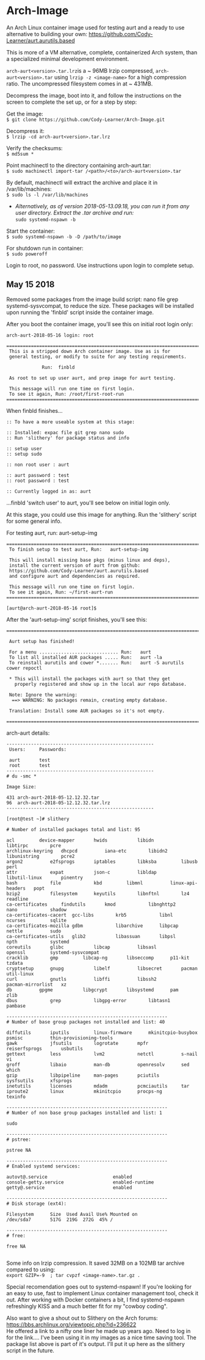 
# Arch-Image
An Arch Linux container image used for testing aurt and a ready to use alternative to building your own: https://github.com/Cody-Learner/aurt.aurutils.based <br>

This is more of a VM alternative, complete, containerized Arch system, than a specialized minimal development environment.<br>

```arch-aurt<version>.tar.lrz```is a ~ 96MB lrzip compressed, ```arch-aurt<version>.tar``` using ```lrzip -z <image-name>``` for a high compression ratio. The uncompressed filesystem comes in at ~ 431MB. <br>

Decompress the image, boot into it, and follow the instructions on the screen to complete the set up, or for a step by step:<br>

Get the image:<br>
 ```$ git clone https://github.com/Cody-Learner/Arch-Image.git``` <br>

Decompress it:<br>
 ```$ lrzip -cd arch-aurt<version>.tar.lrz``` <br>
 
 Verify the checksums:<br>
```$ md5sum * ```<br>
 
Point machinectl to the directory containing arch-aurt<version>.tar:<br>
 ```$ sudo machinectl import-tar /<path>/<to>/arch-aurt<version>.tar``` <br>
 
By default, machinectl will extract the archive and place it in /var/lib/machines:<br>
 ```$ sudo ls -l /var/lib/machines``` <br>

 *   *Alternatively, as of version 2018-05-13.09.18, you can run it from any user directory. Extract the .tar archive and run:* <br>
      ```sudo systemd-nspawn -b ```
  
Start the container:<br>
 ```$ sudo systemd-nspawn -b -D /path/to/image```<br>
 
For shutdown run in container:<br>
 ```$ sudo poweroff``` <br>

Login to root, no password. Use instructions upon login to complete setup.<br>

## May 15 2018
Removed some packages from the image build script: nano file grep systemd-sysvcompat, to reduce the size.
These packages will be installed upon running the 'finbld' script inside the container image. 

After you boot the container image, you'll see this on initial root login only:
```
arch-aurt-2018-05-16 login: root

=======================================================================
 This is a stripped down Arch container image. Use as is for 
 general testing, or modify to suite for any testing requirements.

			 Run:  finbld
 
 As root to set up user aurt, and prep image for aurt testing.

 This message will run one time on first login.
 To see it again, Run: /root/first-root-run
=======================================================================
```

When finbld finishes...
```
:: To have a more useable system at this stage:

:: Installed: expac file git grep nano sudo 
:: Run 'slithery' for package status and info

:: setup user
:: setup sudo

:: non root user : aurt

:: aurt password : test
:: root password : test

:: Currently logged in as: aurt
```

...finbld 'switch user' to aurt, you'll see below on initial login only.

At this stage, you could use this image for anything.
Run the 'slithery' script for some general info.

For testing aurt, run: aurt-setup-img
```
=======================================================================
 To finish setup to test aurt, Run:   aurt-setup-img

 This will install missing base pkgs (minus linux and deps),
 install the current version of aurt from github:
 https://github.com/Cody-Learner/aurt.aurutils.based
 and configure aurt and dependencies as required.

 This message will run one time on first login.
 To see it again, Run: ~/first-aurt-run
=======================================================================

[aurt@arch-aurt-2018-05-16 root]$
```

After the 'aurt-setup-img' script finishes, you'll see this:
```
========================================================================

 Aurt setup has finished!

 For a menu ............................. Run:   aurt
 To list all installed AUR packages ..... Run:   aurt -la
 To reinstall aurutils and cower *....... Run:   aurt -S aurutils cower repoctl

 * This will install the packages with aurt so that they get 
   properly registered and show up in the local aur repo database.

 Note: Ignore the warning: 
  ==> WARNING: No packages remain, creating empty database.

 Translation: Install some AUR packages so it's not empty.
 
========================================================================

```

arch-aurt details:<br>
```
------------------------------------------------------
 Users:		Passwords:
 
 aurt		test
 root		test
------------------------------------------------------
# du -smc *

Image Size:
 
431	arch-aurt-2018-05-12.12.32.tar
96	arch-aurt-2018-05-12.12.32.tar.lrz
------------------------------------------------------

[root@test ~]# slithery

# Number of installed packages total and list: 95

acl			device-mapper		hwids			libidn			libtirpc		pcre
archlinux-keyring	dhcpcd			iana-etc		libidn2			libunistring		pcre2
argon2			e2fsprogs		iptables		libksba			libusb			perl
attr			expat			json-c			libldap			libutil-linux		pinentry
bash			file			kbd			libmnl			linux-api-headers	popt
bzip2			filesystem		keyutils		libnftnl		lz4			readline
ca-certificates		findutils		kmod			libnghttp2		nano			shadow
ca-certificates-cacert	gcc-libs		krb5			libnl			ncurses			sqlite
ca-certificates-mozilla	gdbm			libarchive		libpcap			nettle			sudo
ca-certificates-utils	glib2			libassuan		libpsl			npth			systemd
coreutils		glibc			libcap			libsasl			openssl			systemd-sysvcompat
cracklib		gmp			libcap-ng		libseccomp		p11-kit			tzdata
cryptsetup		gnupg			libelf			libsecret		pacman			util-linux
curl			gnutls			libffi			libssh2			pacman-mirrorlist	xz
db			gpgme			libgcrypt		libsystemd		pam			zlib
dbus			grep			libgpg-error		libtasn1		pambase

-----------------------------------------------------------
# Number of base group packages not installed and list: 40

diffutils		iputils			linux-firmware		mkinitcpio-busybox	psmisc			thin-provisioning-tools
gawk			jfsutils		logrotate		mpfr			reiserfsprogs		usbutils
gettext			less			lvm2			netctl			s-nail			vi
groff			libaio			man-db			openresolv		sed			which
gzip			libpipeline		man-pages		pciutils		sysfsutils		xfsprogs
inetutils		licenses		mdadm			pcmciautils		tar
iproute2		linux			mkinitcpio		procps-ng		texinfo

-----------------------------------------------------------
# Number of non base group packages installed and list: 1

sudo

-----------------------------------------------------------
# pstree:

pstree NA

-----------------------------------------------------------
# Enabled systemd services:

autovt@.service                        enabled        
console-getty.service                  enabled-runtime
getty@.service                         enabled        

-----------------------------------------------------------
# Disk storage (ext4):

Filesystem      Size  Used Avail Use% Mounted on
/dev/sda7       517G  219G  272G  45% /

-----------------------------------------------------------
# free:

free NA


```

Some info on lrzip compression. It saved 32MB on a 102MB tar archive compared to using:<br>
```export GZIP=-9  ; tar cvpzf <image-name>.tar.gz .``` <br>

Special recomendation goes out to systemd-nspawn! If you're looking for an easy to use, fast to implement Linux container management tool, check it out. After working with Docker containers a bit, I find systemd-nspawn refreshingly KISS and a much better fit for my "cowboy coding".<br>

Also want to give a shout out to Slithery on the Arch forums: https://bbs.archlinux.org/viewtopic.php?id=236622 <br>
He offered a link to a nifty one liner he made up years ago. Need to log in for the link.... I've been using it in my images as a nice time saving tool. The package list above is part of it's output. I'll put it up here as the slithery script in the future.

